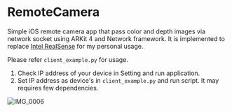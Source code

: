 # RemoteCamera
Simple iOS remote camera app that pass color and depth images via network socket using ARKit 4 and Network framework. It is implemented to replace [Intel RealSense](https://github.com/IntelRealSense/librealsense) for my personal usage.

Please refer `client_example.py` for usage.

 1. Check IP address of your device in Setting and run application.
 2. Set IP address as device's in `client_example.py` and run script. It may requires few dependencies.

![IMG_0006](https://user-images.githubusercontent.com/11532321/104289202-34d81400-54fc-11eb-96f8-5a6e6a03acf2.PNG)



